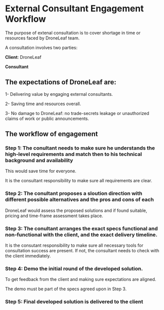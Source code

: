 # External Consultant Engagement Workflow
The purpose of extenal consultation is to cover shortage in time or resources faced by DroneLeaf team.

A consultation involves two parties:

**Client**: DroneLeaf

**Consultant**

## The expectations of DroneLeaf are:

 1- Delivering value by engaging external consultants.

 2- Saving time and resources overall.

 3- No damage to DroneLeaf: no trade-secrets leakage or unauthorized claims of work or public announcements.

## The workflow of engagement

### Step 1: The conultant needs to make sure he understands the high-level requirements and match then to his technical background and availability

This would save time for everyone.

It is the consultant responsibility to make sure all requirements are clear.

### Step 2: The conultant proposes a sloution direction with different possible alternatives and the pros and cons of each

DroneLeaf would assess the proposed solutions and if found suitable, pricing and time-frame assessment takes place.

### Step 3: The conultant arranges the exact specs functional and non-functional with the client, and the exact delivery timeline.

It is the consutant responsibility to make sure all necessary tools for consultation success are present. If not, the consultant needs to check with the client immediately.

### Step 4: Demo the initial round of the developed solution.

To get feedback from the client and making sure expectations are aligned.

The demo must be part of the specs agreed upon in Step 3.

### Step 5: Final developed solution is delivered to the client